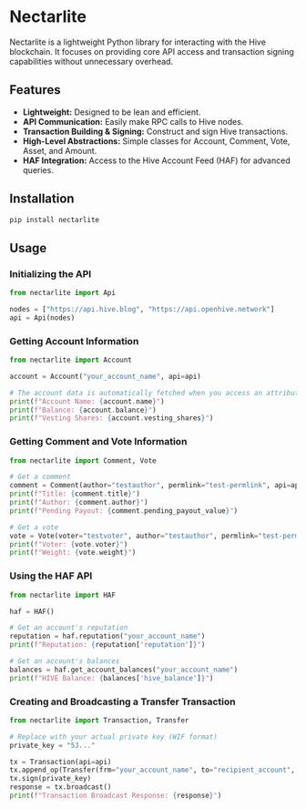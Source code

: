 # Nectarlite

Nectarlite is a lightweight Python library for interacting with the Hive blockchain. It focuses on providing core API access and transaction signing capabilities without unnecessary overhead.

## Features

- **Lightweight:** Designed to be lean and efficient.
- **API Communication:** Easily make RPC calls to Hive nodes.
- **Transaction Building & Signing:** Construct and sign Hive transactions.
- **High-Level Abstractions:** Simple classes for Account, Comment, Vote, Asset, and Amount.
- **HAF Integration:** Access to the Hive Account Feed (HAF) for advanced queries.

## Installation

```bash
pip install nectarlite
```

## Usage

### Initializing the API

```python
from nectarlite import Api

nodes = ["https://api.hive.blog", "https://api.openhive.network"]
api = Api(nodes)
```

### Getting Account Information

```python
from nectarlite import Account

account = Account("your_account_name", api=api)

# The account data is automatically fetched when you access an attribute
print(f"Account Name: {account.name}")
print(f"Balance: {account.balance}")
print(f"Vesting Shares: {account.vesting_shares}")
```

### Getting Comment and Vote Information

```python
from nectarlite import Comment, Vote

# Get a comment
comment = Comment(author="testauthor", permlink="test-permlink", api=api)
print(f"Title: {comment.title}")
print(f"Author: {comment.author}")
print(f"Pending Payout: {comment.pending_payout_value}")

# Get a vote
vote = Vote(voter="testvoter", author="testauthor", permlink="test-permlink", api=api)
print(f"Voter: {vote.voter}")
print(f"Weight: {vote.weight}")
```

### Using the HAF API

```python
from nectarlite import HAF

haf = HAF()

# Get an account's reputation
reputation = haf.reputation("your_account_name")
print(f"Reputation: {reputation['reputation']}")

# Get an account's balances
balances = haf.get_account_balances("your_account_name")
print(f"HIVE Balance: {balances['hive_balance']}")
```

### Creating and Broadcasting a Transfer Transaction

```python
from nectarlite import Transaction, Transfer

# Replace with your actual private key (WIF format)
private_key = "5J..."

tx = Transaction(api=api)
tx.append_op(Transfer(frm="your_account_name", to="recipient_account", amount="1.000", asset="HIVE"))
tx.sign(private_key)
response = tx.broadcast()
print(f"Transaction Broadcast Response: {response}")
```
